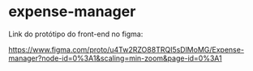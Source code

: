 # expense-manager

Link do protótipo do front-end no figma:

https://www.figma.com/proto/u4Tw2RZO88TRQI5sDlMoMG/Expense-manager?node-id=0%3A1&scaling=min-zoom&page-id=0%3A1

